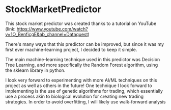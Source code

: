 # StockMarketPredictor

This stock market predictor was created thanks to a tutorial on YouTube (link: https://www.youtube.com/watch?v=1O_BenficgE&ab_channel=Dataquest)

There's many ways that this predictor can be improved, but since it was my first ever machine-learning project, I decided to keep it simple.

The main machine-learning technique used in this predictor was Decision Tree Learning, and more specifically the Random Forest algorithm, using the sklearn library in python.

I look very forward to experimenting with more AI/ML techniques on this project as well as others in the future! One technique I look forward to implementing is the use of genetic algorithms for trading, which essentially use a process akin to biological evolution for creating new trading strategies. In order to avoid overfitting, I will likely use walk-forward analysis
